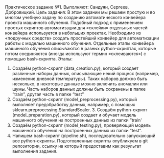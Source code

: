 Практическое задание №1.
Выполняют: Сандуян, Сергеев, Добровицкий.
Цель задания:
В этом задании мы решаем простую и во многом учебную задачу по созданию автоматического конвейера проекта машинного обучения. Подобный подход с применением простых скриптов автоматизации для «склейки» отдельных частей конвейера используется в небольших проектах.
Необходимо из «подручных средств» создать простейший конвейер для автоматизации работы с моделью машинного обучения. Отдельные этапы конвейера машинного обучения описываются в разных python-скриптах, которые потом соединяются (иногда используют термин «склеиваются») с помощью bash-скрипта.
Этапы:
1. Создаём python-скрипт (data_creation.py), который создает различные наборы данных, описывающие некий процесс (например, изменение дневной температуры). Таких наборов должно быть несколько, в некоторые данные можно включить аномалии или шумы. Часть наборов данных должны быть сохранены в папке ”train”, другая часть в папке ”test” 
2. Создаём python-скрипт (model_preprocessing.py),	который выполняет предобработку данных, например, с помощью sklearn.preprocessing.StandardScaler.
З. Создаём python-скрипт (model_preparation.py), который создает и обучает модель машинного обучения на построенных данных из папки ”train' 
4. Создаём python-скрипт (model_testing.py), проверяющий модель машинного обучения на построенных данных из папки ”test”.
5. Напишем bash-скрипт (pipeline.sh), последовательно запускающий все python-скрипты.
Подготовленные скрипты опубликуем в git репозитории, ссылку на который предоставим как результат выполнения задания.
